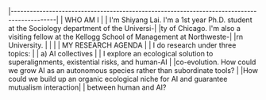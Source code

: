 |--------------------------------------------------------------------------------------------|
|                                         WHO AM I                                           |
|  I'm Shiyang Lai. I'm a 1st year Ph.D. student at the Sociology department of the Universi-|
|ty of Chicago. I'm also a visiting fellow at the Kellogg School of Management at Northweste-|
|rn University.                                                                              |
|                                                                                            |
|                                    MY RESEARCH AGENDA                                      |
|  I do research under three topics:                                                         |
|    a) AI collectives                                                                       |
|       I explore an ecological solution to superalignments, existential risks, and human-AI |
|co-evolution. How could we grow AI as an autonomous species rather than subordinate tools?  |
|How could we build up an organic ecological niche for AI and guarantee mutualism interaction|
| between human and AI? 